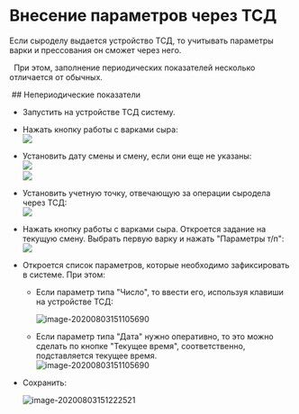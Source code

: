 # Внесение параметров через ТСД


Если сыроделу выдается устройство ТСД, то учитывать параметры варки и
прессования он сможет через него.

  При этом, заполнение периодических показателей несколько отличается от обычных.

 ## Непериодические показатели

-   Запустить на устройстве ТСД систему.

-   Нажать кнопку работы с варками сыра:  
    ![](MakingParametresTSD.assets/drex_vnesenie_parametrov_cherez_tsd_custom.png)
    
-   Установить дату смены и смену, если они еще не указаны:  
    ![](MakingParametresTSD.assets/drex_vnesenie_parametrov_cherez_tsd_custom_2.png)        
    ![](MakingParametresTSD.assets/drex_vnesenie_parametrov_cherez_tsd_custom_3.png)
    
-   Установить учетную точку, отвечающую за операции сыродела через ТСД:  
    ![](MakingParametresTSD.assets/drex_vnesenie_parametrov_cherez_tsd_custom_4.png)
    
-   Нажать кнопку работы с варками сыра. Откроется задание на текущую
    смену. Выбрать первую варку и нажать "Параметры т/п":  
    ![](MakingParametresTSD.assets/drex_vnesenie_parametrov_cherez_tsd_custom_5.png)
    
-   Откроется список параметров, которые необходимо зафиксировать в
    системе. При этом:
    
    - Если параметр типа "Число", то ввести его, используя клавиши на
      устройстве ТСД:  
    
      ![image-20200803151105690](MakingParametresTSD.assets/drex_vnesenie_parametrov_cherez_tsd_custom_6.png)
    
    - Если параметр типа "Дата" нужно оперативно, то это можно сделать по кнопке "Текущее время", соответственно, подставляется текущее время.  
    ![image-20200803151105690](MakingParametresTSD.assets/image-20200803151105690.png)
    
-   Сохранить:
    
    ![image-20200803151222521](MakingParametresTSD.assets/image-20200803151222521.png)
